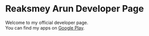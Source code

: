 # Reaksmey Arun Developer Page

Welcome to my official developer page.  
You can find my apps on [Google Play](https://play.google.com/store/apps/details?id=com.kh.reaksmeyarun.developer.safefolderx&hl=en-US&ah=vWNkqRFFQ1QGkTEqataPHnK67Xg).
